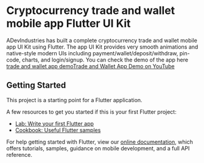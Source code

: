 # Cryptocurrency trade and wallet mobile app Flutter UI Kit

ADevIndustries has built a complete cryptocurrency trade and wallet mobile app UI Kit using Flutter. The app UI Kit provides very smooth animations and native-style modern UIs including payment/wallet/deposit/withdraw, pin-code, charts, and login/signup. You can check the demo of the app here [trade and wallet app demo](https://www.youtube.com/watch?v=_c7ppLp0558&ab_channel=ADevIndustries)<a href="[https://codingbeautydev.com](https://www.youtube.com/watch?v=_c7ppLp0558&ab_channel=ADevIndustries)">Trade and Wallet App Demo on YouTube</a>

## Getting Started

This project is a starting point for a Flutter application.

A few resources to get you started if this is your first Flutter project:

- [Lab: Write your first Flutter app](https://flutter.dev/docs/get-started/codelab)
- [Cookbook: Useful Flutter samples](https://flutter.dev/docs/cookbook)

For help getting started with Flutter, view our
[online documentation](https://flutter.dev/docs), which offers tutorials,
samples, guidance on mobile development, and a full API reference.
